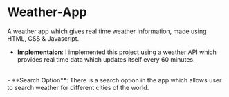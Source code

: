 # Weather-App
A weather app which gives real time weather information, made using HTML, CSS & Javascript.
<br>
- **Implementaion**: I implemented this project using a weather API which provides real time data which updates itself every 60 minutes.
<br>
- **Search Option**: There is a search option in the app which allows user to search weather for different cities of the world.
